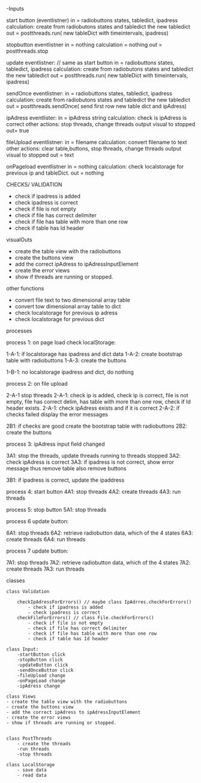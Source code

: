 


-Inputs

start button (eventlistner)
in = radiobuttons states, tabledict, ipadress
calculation: create from radiobutons states and tabledict the new tabledict
out = postthreads.run( new tableDict with timeintervals, ipadress)

stopbutton eventlistner
in = nothing
calculation = nothing
out = postthreads.stop

update eventlistner: // same as start button
in = radiobuttons states, tabledict, ipadress
calculation: create from radiobutons states and tabledict the new tabledict
out = postthreads.run( new tableDict with timeintervals, ipadress)

sendOnce eventlistner: 
in = radiobuttons states, tabledict, ipadress
calculation: create from radiobutons states and tabledict the new tabledict
out = postthreads.sendOnce( send first row new table dict and ipAdress)

ipAdress eventlister:
in = ipAdress string
calculation: check is ipAdress is correct
other actions: stop threads, change threads output visual to stopped
out= true

fileUpload eventlistner:
in = filename
calculation: convert filename to text
other actions: clear table,buttons, stop threads, change threads output visual to stopped
out = text

onPageload eventlistner
in = nothing
calculation: check localstorage for previous ip and tableDict.
out = nothing


CHECKS/ VALIDATION

- check if ipadress is added
- check ipadress is correct
- check if file is not empty
- check if file has correct delimiter 
- check if file has table with more than one row
- check if table has Id header


visualOuts

- create the table view with the radiobuttons
- create the buttons view
- add the correct ipAdress to ipAdressInputElement
- create the error views
- show if threads are running or stopped.


other functions
- convert file text to two dimensional array table
- convert tow dimensional array table to dict
- check localstorage for previous ip adress
- check localstorage for previous dict


processes

process 1: on page load check localStorage:

1-A-1: if localstorage has ipadress and dict data
1-A-2: create bootstrap table with radiobuttons
1-A-3: create the buttons

1-B-1: no localstorage ipadress and dict, do nothing

process 2: on file upload

2-A-1 stop threads 
2-A-1: check ip is added, check ip is correct, file is not empty, file has correct delim, has table with more than one row, check if Id header exists.
2-A-1: check ipAdress exists and if it is correct
2-A-2: if checks failed display the error messages

2B1: if checks are good create the bootstrap table with radiobuttons
2B2: create the buttons

process 3: ipAdress input field changed

3A1: stop the threads, update threads running to threads stopped
3A2: check ipAdress is correct
3A3: if ipadress is not correct, show error message thus remove table also remove buttons

3B1: if ipadress is correct, update the ipaddress

process 4: start button
4A1: stop threads
4A2: create threads
4A3: run threads

process 5: stop button
5A1: stop threads

process 6 update button:

6A1: stop threads
6A2: retrieve radiobutton data, which of the 4 states
6A3: create threads
6A4: run threads


process 7 update button:

7A1: stop threads
7A2: retrieve radiobutton data, which of the 4 states
7A2: create threads
7A3: run threads


classes

    class Validation

        checkIpAdressForErrors() // maybe class IpAdrres.checkForErrors()
            - check if ipadress is added
            - check ipadress is correct
        checkFileForErrors() // class File.checkForErrors()
            - check if file is not empty
            - check if file has correct delimiter 
            - check if file has table with more than one row
            - check if table has Id header

    class Input:
        -startButton click
        -stopButton click
        -updateButton click
        -sendOnceButton click
        -fileUpload change
        -onPageLoad change
        -ipAdress change

    class Views
    - create the table view with the radiobuttons
    - create the buttons view
    - add the correct ipAdress to ipAdressInputElement
    - create the error views
    - show if threads are running or stopped.


    class PostThreads
        - create the threads
        -run threads
        -stop threads

    class LocalStorage
        - save data
        - read data







